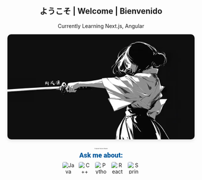 <div align="center">
  <h2>ようこそ | Welcome | Bienvenido</h2>
  <p>Currently Learning Next.js, Angular</p>
  <img src="https://github.com/NingJjwo/NingJjwo/blob/main/backgroundl.png" 
       alt="Profile Background" 
       style="width: 100%; 
              max-width: 1200px; 
              height: auto; 
              min-height: 200px; 
              max-height: 500px; 
              object-fit: cover; 
              object-position: center; 
              border-radius: 10px; 
              box-shadow: 0 4px 8px rgba(0,0,0,0.1);">
  <br><br>
</div>
<p align="center" style="font-size: 20%;"><em>Computer Science Student</em></p>
<p align="center" style="font-size: 18px; font-weight: 900; color: #00599C; font-family: 'Roboto', Arial, sans-serif; margin-top: 5px; margin-bottom: 8px;">
  Ask me about:
</p>
<p align="center" style="display: flex; justify-content: center; align-items: center; gap: 12px; margin-top: 0;">
  <img src="https://cdn.jsdelivr.net/npm/devicon@2.15.1/icons/java/java-original.svg" alt="Java" style="width: 32px; height: 32px; border-radius: 4px;">
  <img src="https://www.svgrepo.com/show/349328/cplusplus.svg" alt="C++" style="width: 32px; height: 32px; border-radius: 4px; transition: transform 0.2s;" onmouseover="this.style.transform='scale(1.1)'" onmouseout="this.style.transform='scale(1)'">
  <img src="https://cdn.jsdelivr.net/npm/devicon@2.15.1/icons/python/python-original.svg" alt="Python" style="width: 32px; height: 32px; border-radius: 4px; transition: transform 0.2s;" onmouseover="this.style.transform='scale(1.1)'" onmouseout="this.style.transform='scale(1)'">
  <img src="https://cdn.jsdelivr.net/npm/devicon@2.15.1/icons/react/react-original.svg" alt="React" style="width: 32px; height: 32px; border-radius: 4px; transition: transform 0.2s;" onmouseover="this.style.transform='scale(1.1)'" onmouseout="this.style.transform='scale(1)'">
  <img src="https://cdn.jsdelivr.net/npm/devicon@2.15.1/icons/spring/spring-original.svg" alt="Spring Boot" style="width: 32px; height: 32px; border-radius: 4px; transition: transform 0.2s;" onmouseover="this.style.transform='scale(1.1)'" onmouseout="this.style.transform='scale(1)'">
</p>

